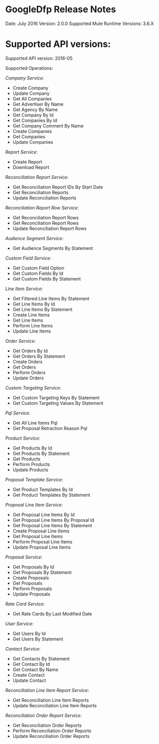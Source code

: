 # GoogleDfp Release Notes
Date: July 2016
Version: 2.0.0
Supported Mule Runtime Versions: 3.6.X

# Supported API versions:
Supported API version: 2016-05

Supported Operations:

*Company Service*:

* Create Company
* Update Company
* Get All Companies
* Get Advertiser By Name
* Get Agency By Name
* Get Company By Id
* Get Companies By Id
* Get Company Comment By Name
* Create Companies
* Get Companies
* Update Companies

*Report Service*:

* Create Report
* Download Report

*Reconciliation Report Service*:

* Get Reconciliation Report IDs By Start Date
* Get Reconciliation Reports
* Update Reconciliation Reports

*Reconciliation Report Row Service*:

* Get Reconciliation Report Rows
* Get Reconciliation Report Rows 
* Update Reconciliation Report Rows

*Audience Segment Service*:

* Get Audience Segments By Statement

*Custom Field Service*:

* Get Custom Field Option
* Get Custom Fields By Id
* Get Custom Fields By Statement

*Line Item Service*:

* Get Filtered Line Items By Statement
* Get Line Items By Id
* Get Line Items By Statement
* Create Line Items
* Get Line Items
* Perform Line Items
* Update Line Items

*Order Service*:

* Get Orders By Id
* Get Orders By Statement
* Create Orders
* Get Orders
* Perform Orders
* Update Orders

*Custom Targeting Service*:

* Get Custom Targeting Keys By Statement
* Get Custom Targeting Values By Statement

*Pql Service*:

* Get All Line Items Pql
* Get Proposal Retraction Reason Pql

*Product Service*:

* Get Products By Id
* Get Products By Statement
* Get Products
* Perform Products
* Update Products

*Proposal Template Service*:

* Get Product Templates By Id
* Get Product Templates By Statement

*Proposal Line Item Service*:

* Get Proposal Line Items By Id
* Get Proposal Line Items By Proposal Id
* Get Proposal Line Items By Statement
* Create Proposal Line Items
* Get Proposal Line Items
* Perform Proposal Line Items
* Update Proposal Line Items

*Proposal Service*:

* Get Proposals By Id
* Get Proposals By Statement
* Create Proposals
* Get Proposals
* Perform Proposals
* Update Proposals

*Rate Card Service*:

* Get Rate Cards By Last Modified Date

*User Service*:

* Get Users By Id
* Get Users By Statement

*Contact Service*:

* Get Contacts By Statement
* Get Contact By Id
* Get Contact By Name
* Create Contact
* Update Contact

*Reconciliation Line Item Report Service*:

* Get Reconciliation Line Item Reports
* Update Reconciliation Line Item Reports

*Reconciliation Order Report Service*:

* Get Reconciliation Order Reports
* Perform Reconciliation Order Reports
* Update Reconciliation Order Reports